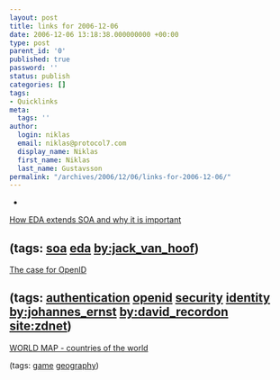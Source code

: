 ```yaml
---
layout: post
title: links for 2006-12-06
date: 2006-12-06 13:18:38.000000000 +00:00
type: post
parent_id: '0'
published: true
password: ''
status: publish
categories: []
tags:
- Quicklinks
meta:
  tags: ''
author:
  login: niklas
  email: niklas@protocol7.com
  display_name: Niklas
  first_name: Niklas
  last_name: Gustavsson
permalink: "/archives/2006/12/06/links-for-2006-12-06/"
---
```

- 
[How EDA extends SOA and why it is important](http://rulecore.com/espblog/?p=155)

(tags: [soa](http://del.icio.us/protocol7/soa) [eda](http://del.icio.us/protocol7/eda) [by:jack\_van\_hoof](http://del.icio.us/protocol7/by:jack_van_hoof))
- 
[The case for OpenID](http://blogs.zdnet.com/digitalID/?p=78)

(tags: [authentication](http://del.icio.us/protocol7/authentication) [openid](http://del.icio.us/protocol7/openid) [security](http://del.icio.us/protocol7/security) [identity](http://del.icio.us/protocol7/identity) [by:johannes\_ernst](http://del.icio.us/protocol7/by:johannes_ernst) [by:david\_recordon](http://del.icio.us/protocol7/by:david_recordon) [site:zdnet](http://del.icio.us/protocol7/site:zdnet))
- 
[WORLD MAP - countries of the world](http://www.gamedesign.jp/flash/worldmap/worldmap.html)

(tags: [game](http://del.icio.us/protocol7/game) [geography](http://del.icio.us/protocol7/geography))
